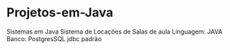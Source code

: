 # Projetos-em-Java
Sistemas em Java
Sistema de Locações de  Salas de aula
Linguagem: JAVA 
Banco: PostgresSQL
jdbc padrão
